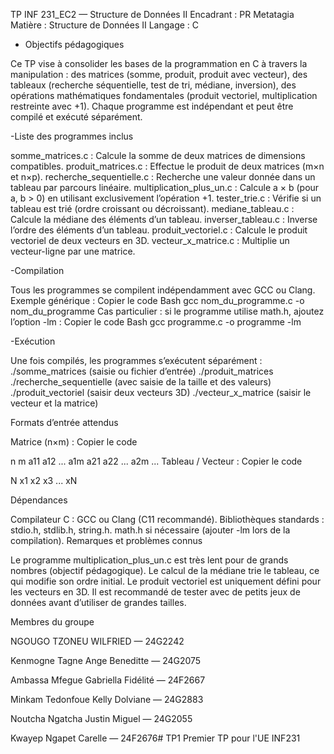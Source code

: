 TP INF 231_EC2 — Structure de Données II
Encadrant : PR Metatagia
Matière : Structure de Données II
Langage : C

- Objectifs pédagogiques

Ce TP vise à consolider les bases de la programmation en C à travers la manipulation :
des matrices (somme, produit, produit avec vecteur),
des tableaux (recherche séquentielle, test de tri, médiane, inversion),
des opérations mathématiques fondamentales (produit vectoriel, multiplication restreinte avec +1).
Chaque programme est indépendant et peut être compilé et exécuté séparément.

-Liste des programmes inclus

somme_matrices.c : Calcule la somme de deux matrices de dimensions compatibles.
produit_matrices.c : Effectue le produit de deux matrices (m×n et n×p).
recherche_sequentielle.c : Recherche une valeur donnée dans un tableau par parcours linéaire.
multiplication_plus_un.c : Calcule a × b (pour a, b > 0) en utilisant exclusivement l’opération +1.
tester_trie.c : Vérifie si un tableau est trié (ordre croissant ou décroissant).
mediane_tableau.c : Calcule la médiane des éléments d’un tableau.
inverser_tableau.c : Inverse l’ordre des éléments d’un tableau.
produit_vectoriel.c : Calcule le produit vectoriel de deux vecteurs en 3D.
vecteur_x_matrice.c : Multiplie un vecteur-ligne par une matrice.

-Compilation

Tous les programmes se compilent indépendamment avec GCC ou Clang.
Exemple générique :
Copier le code
Bash
gcc nom_du_programme.c -o nom_du_programme
Cas particulier : si le programme utilise math.h, ajoutez l’option -lm :
Copier le code
Bash
gcc programme.c -o programme -lm

-Exécution

Une fois compilés, les programmes s’exécutent séparément :
./somme_matrices (saisie ou fichier d’entrée)
./produit_matrices
./recherche_sequentielle (avec saisie de la taille et des valeurs)
./produit_vectoriel (saisir deux vecteurs 3D)
./vecteur_x_matrice (saisir le vecteur et la matrice)

 Formats d’entrée attendus

Matrice (n×m) :
Copier le code

n m
a11 a12 ... a1m
a21 a22 ... a2m
...
Tableau / Vecteur :
Copier le code

N
x1 x2 x3 ... xN

 Dépendances


Compilateur C : GCC ou Clang (C11 recommandé).
Bibliothèques standards : stdio.h, stdlib.h, string.h.
math.h si nécessaire (ajouter -lm lors de la compilation).
 Remarques et problèmes connus

Le programme multiplication_plus_un.c est très lent pour de grands nombres (objectif pédagogique).
Le calcul de la médiane trie le tableau, ce qui modifie son ordre initial.
Le produit vectoriel est uniquement défini pour les vecteurs en 3D.
Il est recommandé de tester avec de petits jeux de données avant d’utiliser de grandes tailles.


 Membres du groupe


NGOUGO TZONEU WILFRIED — 24G2242

Kenmogne Tagne Ange Beneditte —
24G2075

Ambassa Mfegue Gabriella Fidélité —
24F2667

Minkam Tedonfoue Kelly Dolviane — 
24G2883

Noutcha Ngatcha Justin Miguel — 
24G2055

Kwayep Ngapet Carelle — 24F2676# TP1
Premier TP pour l'UE INF231
